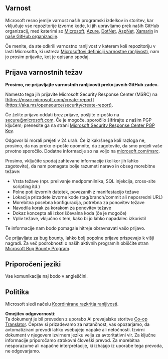 <!--
CO_OP_TRANSLATOR_METADATA:
{
  "original_hash": "2d33a71bed73d6daee78e2d473ece975",
  "translation_date": "2025-07-09T06:56:41+00:00",
  "source_file": "SECURITY.md",
  "language_code": "sl"
}
-->
## Varnost

Microsoft resno jemlje varnost naših programski izdelkov in storitev, kar vključuje vse repozitorije izvorne kode, ki jih upravljamo prek naših GitHub organizacij, med katerimi so [Microsoft](https://github.com/microsoft), [Azure](https://github.com/Azure), [DotNet](https://github.com/dotnet), [AspNet](https://github.com/aspnet), [Xamarin](https://github.com/xamarin) in [naše GitHub organizacije](https://opensource.microsoft.com/).

Če menite, da ste odkrili varnostno ranljivost v katerem koli repozitoriju v lasti Microsofta, ki ustreza [Microsoftovi definiciji varnostne ranljivosti](https://aka.ms/opensource/security/definition), nam jo prosim prijavite, kot je opisano spodaj.

## Prijava varnostnih težav

**Prosimo, ne prijavljajte varnostnih ranljivosti preko javnih GitHub zadev.**

Namesto tega jih prijavite Microsoft Security Response Center (MSRC) na [https://msrc.microsoft.com/create-report](https://aka.ms/opensource/security/create-report).

Če želite prijavo oddati brez prijave, pošljite e-pošto na [secure@microsoft.com](mailto:secure@microsoft.com). Če je mogoče, sporočilo šifrirajte z našim PGP ključem; prenesite ga na strani [Microsoft Security Response Center PGP Key](https://aka.ms/opensource/security/pgpkey).

Odgovor bi morali prejeti v 24 urah. Če iz kakršnega koli razloga ne, prosimo, da nas preko e-pošte opomnite, da zagotovite, da smo prejeli vaše prvotno sporočilo. Dodatne informacije so na voljo na [microsoft.com/msrc](https://aka.ms/opensource/security/msrc).

Prosimo, vključite spodaj zahtevane informacije (kolikor jih lahko zagotovite), da nam pomagate bolje razumeti naravo in obseg morebitne težave:

  * Vrsta težave (npr. prelivanje medpomnilnika, SQL injekcija, cross-site scripting itd.)
  * Polne poti izvornih datotek, povezanih z manifestacijo težave
  * Lokacija prizadete izvorne kode (tag/branch/commit ali neposredni URL)
  * Morebitna posebna konfiguracija, potrebna za ponovitev težave
  * Navodila korak za korakom za ponovitev težave
  * Dokaz koncepta ali izkoriščevalna koda (če je mogoče)
  * Vpliv težave, vključno s tem, kako bi jo lahko napadalec izkoristil

Te informacije nam bodo pomagale hitreje obravnavati vašo prijavo.

Če prijavljate za bug bounty, lahko bolj popolne prijave prispevajo k višji nagradi. Za več podrobnosti o naših aktivnih programih obiščite stran [Microsoft Bug Bounty Program](https://aka.ms/opensource/security/bounty).

## Priporočeni jeziki

Vse komunikacije naj bodo v angleščini.

## Politika

Microsoft sledi načelu [Koordinirane razkritja ranljivosti](https://aka.ms/opensource/security/cvd).

**Omejitev odgovornosti**:  
Ta dokument je bil preveden z uporabo AI prevajalske storitve [Co-op Translator](https://github.com/Azure/co-op-translator). Čeprav si prizadevamo za natančnost, vas opozarjamo, da avtomatizirani prevodi lahko vsebujejo napake ali netočnosti. Izvirni dokument v njegovem izvirnem jeziku velja za avtoritativni vir. Za ključne informacije priporočamo strokovni človeški prevod. Za morebitna nesporazume ali napačne interpretacije, ki izhajajo iz uporabe tega prevoda, ne odgovarjamo.